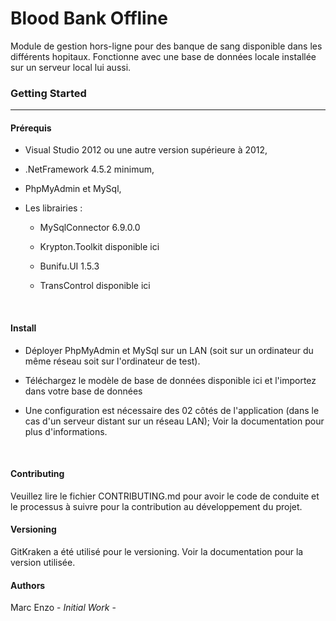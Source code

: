# Blood Bank Offline

Module de gestion hors-ligne pour des banque de sang disponible dans les différents hopitaux. Fonctionne avec une base de données locale installée sur un serveur local lui aussi.



### Getting Started

------

#### Prérequis

- Visual Studio 2012 ou une autre version supérieure à 2012,

- .NetFramework 4.5.2 minimum,

- PhpMyAdmin et MySql,

- Les librairies :

  - MySqlConnector 6.9.0.0

  - Krypton.Toolkit disponible ici

  - Bunifu.UI 1.5.3

  - TransControl disponible ici

    ​

#### Install

- Déployer PhpMyAdmin et MySql sur un LAN (soit sur un ordinateur du même réseau soit sur l'ordinateur de test).

- Téléchargez le modèle de base de données disponible ici et l'importez dans votre base de données

- Une configuration est nécessaire des 02 côtés de l'application (dans le cas d'un serveur distant sur un réseau LAN); Voir la documentation pour plus d'informations.

  ​

#### Contributing 

Veuillez lire le fichier CONTRIBUTING.md pour avoir le code de conduite et le processus à suivre pour la contribution au développement du projet.



#### Versioning

GitKraken a été utilisé pour le versioning. Voir la documentation pour la version utilisée.



#### Authors

Marc Enzo - *Initial Work* - 

[Ghost237]: https://github.com/focus237	"focus237"

